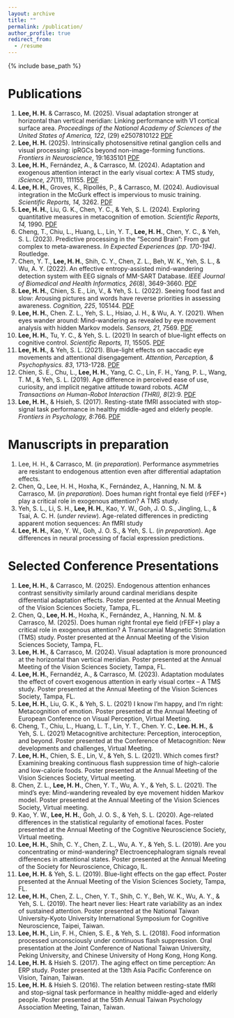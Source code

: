 ```yaml
---
layout: archive
title: ""
permalink: /publication/
author_profile: true
redirect_from:
  - /resume
---
```


{% include base_path %}



Publications
======
1. **Lee, H. H.** & Carrasco, M. (2025). Visual adaptation stronger at horizontal than vertical meridian: Linking performance with V1 cortical surface area. *Proceedings of the National Academy of Sciences of the United States of America, 122*, (29) e2507810122 [PDF](http://hsinghaolee.github.io/files/LeeCarrasco2025.pdf)
2. **Lee, H. H.** (2025). Intrinsically photosensitive retinal ganglion cells and visual processing: ipRGCs beyond non-image-forming functions. *Frontiers in Neuroscience*, 19:1635101 [PDF](http://hsinghaolee.github.io/files/Lee_2025.pdf)
3.	**Lee, H. H.**, Fernández, A., & Carrasco, M. (2024). Adaptation and exogenous attention interact in the early visual cortex: A TMS study, *iScience, 27*(11), 111155. [PDF](http://hsinghaolee.github.io/files/LeeFernandezCarrasco2024.pdf)
4. **Lee, H. H.**, Groves, K., Ripollés, P., & Carrasco, M. (2024). Audiovisual integration in the McGurk effect is impervious to music training. *Scientific Reports, 14,* 3262. [PDF](http://hsinghaolee.github.io/files/Lee_Groves_etal_2024.pdf)
5.	**Lee, H. H.**, Liu, G. K., Chen, Y. C., & Yeh, S. L. (2024). Exploring quantitative measures in metacognition of emotion. *Scientific Reports, 14,* 1990. [PDF](http://hsinghaolee.github.io/files/Lee_etal_2024.pdf)
6.	Cheng, T., Chiu, L., Huang, L., Lin, Y. T., **Lee, H. H.**, Chen, Y. C., & Yeh, S. L. (2023). Predictive processing in the “Second Brain”: From gut complex to meta-awareness. *In Expected Experiences (pp. 170-194)*. Routledge.
7.	Chen, Y. T., **Lee, H. H.**, Shih, C. Y., Chen, Z. L., Beh, W. K., Yeh, S. L., & Wu, A. Y. (2022). An effective entropy-assisted mind-wandering detection system with EEG signals of MM-SART Database. *IEEE Journal of Biomedical and Health Informatics, 26*(8), 3649-3660. [PDF](http://hsinghaolee.github.io/files/Chen_etal_2022.pdf)
8.	**Lee, H. H.**, Chien, S. E., Lin, V., & Yeh, S. L. (2022). Seeing food fast and slow: Arousing pictures and words have reverse priorities in assessing awareness. *Cognition, 225*, 105144. [PDF](http://hsinghaolee.github.io/files/Lee_etal_2022.pdf)
9.	**Lee, H. H.**, Chen. Z. L., Yeh, S. L., Hsiao, J. H., & Wu, A. Y. (2021). When eyes wander around: Mind-wandering as revealed by eye movement analysis with hidden Markov models. *Sensors, 21*, 7569. [PDF](http://hsinghaolee.github.io/files/Lee_etal_2021.pdf)
10.	**Lee, H. H.**, Tu, Y. C., & Yeh, S. L. (2021) In search of blue-light effects on cognitive control. *Scientific Reports, 11*, 15505. [PDF](http://hsinghaolee.github.io/files/Lee_Tu_Yeh_2021.pdf)
11.	**Lee, H. H.**, & Yeh, S. L. (2021). Blue-light effects on saccadic eye movements and attentional disengagement. *Attention, Perception, & Psychophysics. 83*, 1713-1728. [PDF](http://hsinghaolee.github.io/files/Lee&Yeh_2021.pdf)
12.	Chien, S. E., Chu, L., **Lee, H. H.**, Yang, C. C., Lin, F. H., Yang, P. L., Wang, T. M., & Yeh, S. L. (2019). Age difference in perceived ease of use, curiosity, and implicit negative attitude toward robots. *ACM Transactions on Human-Robot Interaction (THRI), 8*(2):9. [PDF](http://hsinghaolee.github.io/files/Chien_etal_2019.pdf)
13.	**Lee, H. H.**, & Hsieh, S. (2017). Resting-state fMRI associated with stop-signal task performance in healthy middle-aged and elderly people. *Frontiers in Psychology, 8*:766. [PDF](http://hsinghaolee.github.io/files/Lee&Hsieh_2017.pdf)

Manuscripts in preparation
======
1. Lee, H. H., & Carrasco, M. (*in preparation*). Performance asymmetries are resistant to endogenous attention even after differential adaptation effects.
2. Chen, Q., Lee, H. H., Hoxha, K., Fernández, A., Hanning, N. M. & Carrasco, M. (*in preparation*). Does human right frontal eye field (rFEF+) play a critical role in exogenous attention? A TMS study.
3.	Yeh, S. L., Li, S. H., **Lee, H. H.**, Kao, Y. W., Goh, J. O. S., Jingling, L., & Tsai, A. C. H. (*under review*). Age-related differences in predicting apparent motion sequences: An fMRI study
4.	**Lee, H. H.**, Kao, Y. W., Goh, J. O. S., & Yeh, S. L. (*in preparation*). Age differences in neural processing of facial expression predictions.

Selected Conference Presentations
======
1.	**Lee, H. H.**, & Carrasco, M. (2025). Endogenous attention enhances contrast sensitivity similarly around cardinal meridians despite differential adaptation effects. Poster presented at the Annual Meeting of the Vision Sciences Society, Tampa, FL.
2.	Chen, Q., **Lee, H. H.**, Hoxha, K., Fernández, A., Hanning, N. M. & Carrasco, M. (2025). Does human right frontal eye field (rFEF+) play a critical role in exogenous attention? A Transcranial Magnetic Stimulation (TMS) study. Poster presented at the Annual Meeting of the Vision Sciences Society, Tampa, FL.
3.	**Lee, H. H.**, & Carrasco, M. (2024). Visual adaptation is more pronounced at the horizontal than vertical meridian. Poster presented at the Annual Meeting of the Vision Sciences Society, Tampa, FL.
4.	**Lee, H. H.**, Fernandéz, A., & Carrasco, M. (2023). Adaptation modulates the effect of covert exogenous attention in early visual cortex – A TMS study. Poster presented at the Annual Meeting of the Vision Sciences Society, Tampa, FL.
5.	**Lee, H. H.**, Liu, G. K., & Yeh, S. L. (2021) I know I’m happy, and I’m right: Metacognition of emotion. Poster presented at the Annual Meeting of European Conference on Visual Perception, Virtual Meeting.
6.	Cheng, T., Chiu, L., Huang, L. T., Lin, Y. T., Chen. Y. C., **Lee. H. H.**, & Yeh, S. L. (2021) Metacognitive architecture: Perception, interoception, and beyond. Poster presented at the Conference of Metacognition: New developments and challenges, Virtual Meeting.
7.	**Lee, H. H.**, Chien, S. E., Lin, V., & Yeh, S. L. (2021). Which comes first? Examining breaking continuous flash suppression time of high-calorie and low-calorie foods. Poster presented at the Annual Meeting of the Vision Sciences Society, Virtual meeting.
8.	Chen, Z. L., **Lee, H. H.**, Chen, Y. T., Wu, A. Y., & Yeh, S. L. (2021). The mind’s eye: Mind-wandering revealed by eye movement hidden Markov model. Poster presented at the Annual Meeting of the Vision Sciences Society, Virtual meeting.
9.	Kao, Y. W., **Lee, H. H.**, Goh, J. O. S., & Yeh, S. L. (2020). Age-related differences in the statistical regularity of emotional faces. Poster presented at the Annual Meeting of the Cognitive Neuroscience Society, Virtual meeting.
10.	**Lee, H. H.**, Shih, C. Y., Chen, Z. L., Wu, A. Y., & Yeh, S. L. (2019). Are you concentrating or mind-wandering? Electroencephalogram signals reveal differences in attentional states. Poster presented at the Annual Meeting of the Society for Neuroscience, Chicago, IL.
11.	**Lee, H. H.** & Yeh, S. L. (2019). Blue-light effects on the gap effect. Poster presented at the Annual Meeting of the Vision Sciences Society, Tampa, FL.
12.	**Lee, H. H.**, Chen, Z. L., Chen, Y. T., Shih, C. Y., Beh, W. K., Wu, A. Y., & Yeh, S. L. (2019). The heart never lies: Heart rate variability as an index of sustained attention. Poster presented at the National Taiwan University-Kyoto University International Symposium for Cognitive Neuroscience, Taipei, Taiwan.
13.	**Lee, H. H.**, Lin, F. H., Chien, S. E., & Yeh, S. L. (2018). Food information processed unconsciously under continuous flash suppression. Oral presentation at the Joint Conference of National Taiwan University, Peking University, and Chinese University of Hong Kong, Hong Kong.
14.	**Lee, H. H.** & Hsieh S. (2017). The aging effect on time perception: An ERP study. Poster presented at the 13th Asia Pacific Conference on Vision, Tainan, Taiwan.
15.	**Lee, H. H.** & Hsieh S. (2016). The relation between resting-state fMRI and stop-signal task performance in healthy middle-aged and elderly people. Poster presented at the 55th Annual Taiwan Psychology Association Meeting, Tainan, Taiwan.

